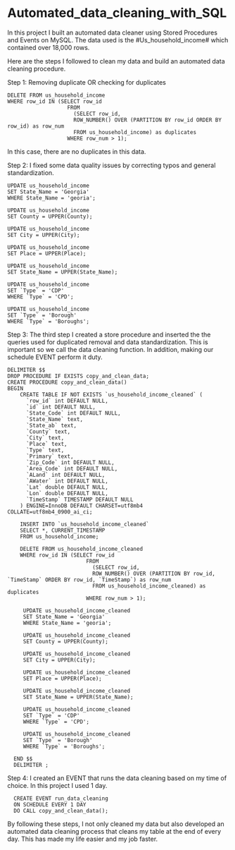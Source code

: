 # Automated_data_cleaning_with_SQL

In this project I built an automated data cleaner using Stored Procedures and Events on MySQL.
The data used is the #Us_household_income# which contained over 18,000 rows.

Here are the steps I followed to clean my data and build an automated data cleaning procedure.

Step 1: Removing duplicate OR checking for duplicates

    DELETE FROM us_household_income
    WHERE row_id IN (SELECT row_id
                       FROM
                         (SELECT row_id, 
                         ROW_NUMBER() OVER (PARTITION BY row_id ORDER BY row_id) as row_num
                         FROM us_household_income) as duplicates
                       WHERE row_num > 1); 
                  

  In this case, there are no duplicates in this data.

  Step 2: I fixed some data quality issues by correcting typos and general standardization.
    
    UPDATE us_household_income
    SET State_Name = 'Georgia'
    WHERE State_Name = 'georia';
    
    UPDATE us_household_income
    SET County = UPPER(County);
    
    UPDATE us_household_income
    SET City = UPPER(City);
    
    UPDATE us_household_income
    SET Place = UPPER(Place);
    
    UPDATE us_household_income
    SET State_Name = UPPER(State_Name);
    
    UPDATE us_household_income
    SET `Type` = 'CDP'
    WHERE `Type` = 'CPD';
    
    UPDATE us_household_income
    SET `Type` = 'Borough'
    WHERE `Type` = 'Boroughs';


 Step 3: The third step I created a store procedure and inserted the the queries used for duplicated removal and data standardization. This is important so we call the data cleaning function. In addition, making our 
         schedule EVENT perform it duty.

    DELIMITER $$
    DROP PROCEDURE IF EXISTS copy_and_clean_data;
    CREATE PROCEDURE copy_and_clean_data()
    BEGIN 
      	CREATE TABLE IF NOT EXISTS `us_household_income_cleaned` (
      	  `row_id` int DEFAULT NULL,
      	  `id` int DEFAULT NULL,
      	  `State_Code` int DEFAULT NULL,
      	  `State_Name` text,
      	  `State_ab` text,
      	  `County` text,
      	  `City` text,
      	  `Place` text,
      	  `Type` text,
      	  `Primary` text,
      	  `Zip_Code` int DEFAULT NULL,
      	  `Area_Code` int DEFAULT NULL,
      	  `ALand` int DEFAULT NULL,
      	  `AWater` int DEFAULT NULL,
      	  `Lat` double DEFAULT NULL,
      	  `Lon` double DEFAULT NULL,
      	  `TimeStamp` TIMESTAMP DEFAULT NULL
      	) ENGINE=InnoDB DEFAULT CHARSET=utf8mb4 COLLATE=utf8mb4_0900_ai_ci;
      
        INSERT INTO `us_household_income_cleaned` 
        SELECT *, CURRENT_TIMESTAMP
        FROM us_household_income;
          
        DELETE FROM us_household_income_cleaned
        WHERE row_id IN (SELECT row_id
                             FROM
                               (SELECT row_id, 
                               ROW_NUMBER() OVER (PARTITION BY row_id, `TimeStamp` ORDER BY row_id, `TimeStamp`) as row_num
                               FROM us_household_income_cleaned) as duplicates
                             WHERE row_num > 1); 
      	
         UPDATE us_household_income_cleaned
         SET State_Name = 'Georgia'
         WHERE State_Name = 'georia';
          
         UPDATE us_household_income_cleaned
         SET County = UPPER(County);
          
         UPDATE us_household_income_cleaned
         SET City = UPPER(City);
          
         UPDATE us_household_income_cleaned
         SET Place = UPPER(Place);
          
         UPDATE us_household_income_cleaned
         SET State_Name = UPPER(State_Name);
          
         UPDATE us_household_income_cleaned
         SET `Type` = 'CDP'
         WHERE `Type` = 'CPD';
          
         UPDATE us_household_income_cleaned
         SET `Type` = 'Borough'
         WHERE `Type` = 'Boroughs';
      
      END $$
      DELIMITER ; 

Step 4: I created an EVENT that runs the data cleaning based on my time of choice. In this project I used 1 day. 

      CREATE EVENT run_data_cleaning
      ON SCHEDULE EVERY 1 DAY
      DO CALL copy_and_clean_data();


By following these steps, I not only cleaned my data but also developed an automated data cleaning process that cleans my table at the end of every day. This has made my life easier and my job faster.


      
         
